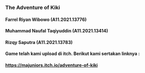### The Adventure of Kiki
#### Farrel Riyan Wibowo (A11.2021.13776)
#### Muhammad Naufal Taqiyuddin (A11.2021.13414)
#### Rizqy Saputra (A11.2021.13783)
#### Game telah kami upload di itch. Berikut kami sertakan linknya :
#### https://majuniors.itch.io/adventure-of-kiki
